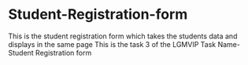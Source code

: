 # Student-Registration-form
This is the student registration form which takes the students data and displays in the same page
This is the task 3 of the LGMVIP 
Task Name-Student Registration form
